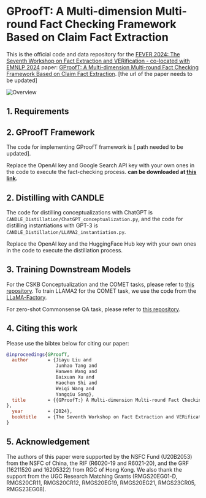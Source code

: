 # GProofT: A Multi-dimension Multi-round Fact Checking Framework Based on Claim Fact Extraction

This is the official code and data repository for the [FEVER 2024: The Seventh Workshop on Fact Extraction and VERification - co-located with EMNLP 2024](https://fever.ai/) paper:
[GProofT: A Multi-dimension Multi-round Fact Checking Framework Based on Claim Fact Extraction](https://arxiv.org/abs/2401.07286).
[the url of the paper needs to be updated]

![Overview](demo/overview.png "An overview of the CANDLE framework")

## 1. Requirements



## 2. GProofT Framework

The code for implementing GProofT framework is [ path needed to be updated].

Replace the OpenAI key and Google Search API key with your own ones in the code to execute the fact-checking process.
**can be downloaded
at [this link](https://hkustconnect-my.sharepoint.com/:f:/g/personal/wwangbw_connect_ust_hk/EqhEyfccW45HtyehVTDO_cgB9A2X4TQQKdeVnjqK1wMgng).**

## 2. Distilling with CANDLE

The code for distilling conceptualizations with ChatGPT is `CANDLE_Distillation/ChatGPT_conceptualization.py`, and the
code for distilling instantiations with GPT-3 is `CANDLE_Distillation/LLAMA2_instantiation.py`.

Replace the OpenAI key and the HuggingFace Hub key with your own ones in the code to execute the distillation process.

## 3. Training Downstream Models
For the CSKB Conceptualization and the COMET tasks, please refer to [this repository](https://github.com/HKUST-KnowComp/CAT).
To train LLAMA2 for the COMET task, we use the code from the [LLaMA-Factory](https://github.com/hiyouga/LLaMA-Factory).

For zero-shot Commonsense QA task, please refer to [this repository](https://github.com/HKUST-KnowComp/CAR).

## 4. Citing this work

Please use the bibtex below for citing our paper:

```bibtex
@inproceedings{GProofT,
  author       = {Jiayu Liu and
                  Junhao Tang and
                  Hanwen Wang and
                  Baixuan Xu and
                  Haochen Shi and
                  Weiqi Wang and
                  Yangqiu Song},
  title        = {{GProofT:} A Multi-dimension Multi-round Fact Checking Framework Based on Claim Fact Extraction
},
  year         = {2024},
  booktitle    = {The Seventh Workshop on Fact Extraction and VERification - AVeriTeC Shared Task, {FEVER} 2024}
}
```

## 5. Acknowledgement

The authors of this paper were supported by the NSFC Fund (U20B2053) from the NSFC of China, the RIF (R6020-19 and R6021-20), and the GRF (16211520 and 16205322) from RGC of Hong Kong. We also thank the support from the UGC Research Matching Grants (RMGS20EG01-D, RMGS20CR11, RMGS20CR12, RMGS20EG19, RMGS20EG21, RMGS23CR05, RMGS23EG08). 

